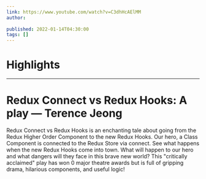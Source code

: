 ```yaml
---
link: https://www.youtube.com/watch?v=C3dhHcAElMM
author: 
   
published: 2022-01-14T04:30:00
tags: []
---
```

# Highlights


---
# Redux Connect vs Redux Hooks: A play — Terence Jeong
Redux Connect vs Redux Hooks is an enchanting tale about going from the Redux Higher Order Component to the new Redux Hooks. Our hero, a Class Component is connected to the Redux Store via connect. See what happens when the new Redux Hooks come into town. What will happen to our hero and what dangers will they face in this brave new world? This "critically acclaimed" play has won 0 major theatre awards but is full of gripping drama, hilarious components, and useful logic!